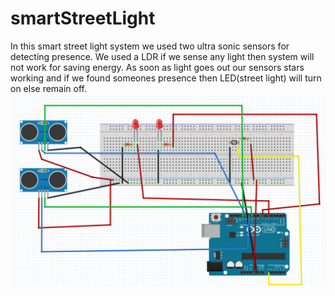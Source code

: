 # smartStreetLight
In this smart street light system we used two ultra sonic sensors for detecting presence.
We used a LDR if we sense any light then system will not work for saving energy.
As soon as light goes out our sensors stars working and if we found someones presence then LED(street light) will turn on else remain off.
![](smartStreetLightSystemConnection.png)
